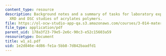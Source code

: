 ```yaml
---
content_type: resource
description: Background notes and a summary of tasks for laboratory experiments on
  XRD and DSC studies of acrylates polymers.
file: https://ol-ocw-studio-app-qa.s3.amazonaws.com/courses/3-014-materials-laboratory-fall-2006/1e2d846e4d86fe1a5bb87d842baadfd1_w1_a1.pdf
file_type: application/pdf
parent_uid: 178a3f23-79e5-2e6c-90c3-e52c15603a59
resourcetype: Document
title: w1_a1.pdf
uid: 1e2d846e-4d86-fe1a-5bb8-7d842baadfd1
---
```

